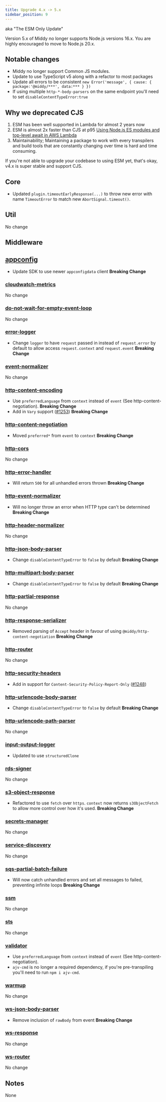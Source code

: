 ```yaml
---
title: Upgrade 4.x -> 5.x
sidebar_position: 9
---
```


aka "The ESM Only Update"

Version 5.x of Middy no longer supports Node.js versions 16.x. You are highly encouraged to move to Node.js 20.x.

## Notable changes

- Middy no longer support Common JS modules.
- Update to use TypeScript v5 along with a refactor to most packages
- Update all errors to be consistent `new Error('message', { cause: { package:'@middy/***', data:*** } })`
- If using multiple `http-*-body-parsers` on the same endpoint you'll need to set `disableContentTypeError:true`

## Why we deprecated CJS

1. ESM has been well supported in Lambda for almost 2 years now
2. ESM is almost 2x faster than CJS at p95 [Using Node.js ES modules and top-level await in AWS Lambda](https://aws.amazon.com/blogs/compute/using-node-js-es-modules-and-top-level-await-in-aws-lambda/)
3. Maintainability; Maintaining a package to work with every transpilers and build tools that are constantly changing over time is hard and time consuming.

If you're not able to upgrade your codebase to using ESM yet, that's okay, v4.x is super stable and support CJS.

## Core

- Updated `plugin.timeoutEarlyResponse(...)` to throw new error with name `TimeoutError` to match new `AbortSignal.timeout()`.

## Util

No change

## Middleware

## [appconfig](/docs/middlewares/appconfig)

- Update SDK to use newer `appconfigdata` client **Breaking Change**

### [cloudwatch-metrics](/docs/middlewares/cloudwatch-metrics)

No change

### [do-not-wait-for-empty-event-loop](/docs/middlewares/do-not-wait-for-empty-event-loop)

No change

### [error-logger](/docs/middlewares/error-logger)

- Change `logger` to have `request` passed in instead of `request.error` by default to allow access `request.context` and `request.event` **Breaking Change**

### [event-normalizer](/docs/middlewares/event-normalizer)

No change

### [http-content-encoding](/docs/middlewares/http-content-encoding)

- Use `preferredLanguage` from `context` instead of `event` (See http-content-negotiation). **Breaking Change**
- Add in `Vary` support ([#1253](https://github.com/middyjs/middy/issues/1253)) **Breaking Change**

### [http-content-negotiation](/docs/middlewares/http-content-negotiation)

- Moved `preferred*` from `event` to `context` **Breaking Change**

### [http-cors](/docs/middlewares/http-cors)

No change

### [http-error-handler](/docs/middlewares/http-error-handler)

- Will return `500` for all unhandled errors thrown **Breaking Change**

### [http-event-normalizer](/docs/middlewares/http-event-normalizer)

- Will no longer throw an error when HTTP type can't be determined **Breaking Change**

### [http-header-normalizer](/docs/middlewares/http-header-normalizer)

No change

### [http-json-body-parser](/docs/middlewares/http-json-body-parser)

- Change `disableContentTypeError` to `false` by default **Breaking Change**

### [http-multipart-body-parser](/docs/middlewares/http-multipart-body-parser)

- Change `disableContentTypeError` to `false` by default **Breaking Change**

### [http-partial-response](/docs/middlewares/http-partial-response)

No change

### [http-response-serializer](/docs/middlewares/http-response-serializer)

- Removed parsing of `Accept` header in favour of using `@middy/http-content-negotiation` **Breaking Change**

### [http-router](/docs/routers/http-router)

No change

### [http-security-headers](/docs/middlewares/http-security-headers)

- Add in support for `Content-Security-Policy-Report-Only` ([#1248](https://github.com/middyjs/middy/issues/1248))

### [http-urlencode-body-parser](/docs/middlewares/http-urlencode-body-parser)

- Change `disableContentTypeError` to `false` by default **Breaking Change**

### [http-urlencode-path-parser](/docs/middlewares/http-urlencode-path-parser)

No change

### [input-output-logger](/docs/middlewares/input-output-logger)

- Updated to use `structuredClone`

### [rds-signer](/docs/middlewares/rds-signer)

No change

### [s3-object-response](/docs/middlewares/s3-object-response)

- Refactored to use `fetch` over `https`. `context` now returns `s3ObjectFetch` to allow more control over how it's used. **Breaking Change**

### [secrets-manager](/docs/middlewares/secrets-manager)

No change

### [service-discovery](/docs/middlewares/service-discovery)

No change

### [sqs-partial-batch-failure](/docs/middlewares/sqs-partial-batch-failure)

- Will now catch unhandled errors and set all messages to failed, preventing infinite loops **Breaking Change**

### [ssm](/docs/middlewares/ssm)

No change

### [sts](/docs/middlewares/sts)

No change

### [validator](/docs/middlewares/validator)

- Use `preferredLanguage` from `context` instead of `event` (See http-content-negotiation).
- `ajv-cmd` is no longer a required dependency, if you're pre-transpiling you'll need to run `npm i ajv-cmd`.

### [warmup](/docs/middlewares/warmup)

No change

### [ws-json-body-parser](/docs/middlewares/ws-json-body-parser)

- Remove inclusion of `rawBody` from event **Breaking Change**

### [ws-response](/docs/middlewares/ws-response)

No change

### [ws-router](/docs/routers/ws-router)

No change

## Notes

None
